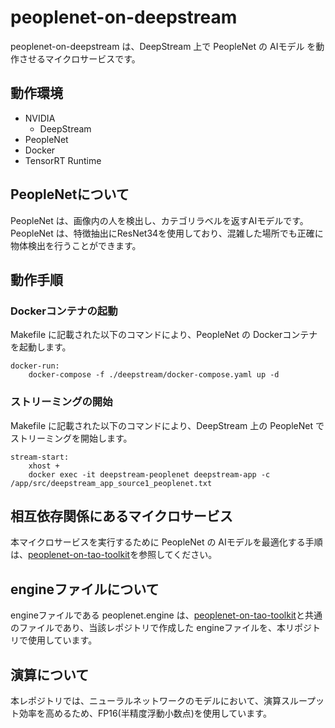 # peoplenet-on-deepstream
peoplenet-on-deepstream は、DeepStream 上で PeopleNet の AIモデル を動作させるマイクロサービスです。  

## 動作環境
- NVIDIA 
    - DeepStream
- PeopleNet
- Docker
- TensorRT Runtime

## PeopleNetについて
PeopleNet は、画像内の人を検出し、カテゴリラベルを返すAIモデルです。  
PeopleNet は、特徴抽出にResNet34を使用しており、混雑した場所でも正確に物体検出を行うことができます。

## 動作手順
### Dockerコンテナの起動
Makefile に記載された以下のコマンドにより、PeopleNet の Dockerコンテナ を起動します。
```
docker-run: 
	docker-compose -f ./deepstream/docker-compose.yaml up -d
```
### ストリーミングの開始
Makefile に記載された以下のコマンドにより、DeepStream 上の PeopleNet でストリーミングを開始します。  
```
stream-start:
	xhost +
	docker exec -it deepstream-peoplenet deepstream-app -c /app/src/deepstream_app_source1_peoplenet.txt
```
## 相互依存関係にあるマイクロサービス  
本マイクロサービスを実行するために PeopleNet の AIモデルを最適化する手順は、[peoplenet-on-tao-toolkit](https://github.com/latonaio/peoplenet-on-tao-toolkit)を参照してください。  


## engineファイルについて
engineファイルである peoplenet.engine は、[peoplenet-on-tao-toolkit](https://github.com/latonaio/peoplenet-on-tao-toolkit)と共通のファイルであり、当該レポジトリで作成した engineファイルを、本リポジトリで使用しています。

## 演算について
本レポジトリでは、ニューラルネットワークのモデルにおいて、演算スループット効率を高めるため、FP16(半精度浮動小数点)を使用しています。    
